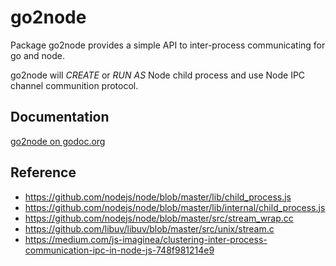 # go2node

Package go2node provides a simple API to inter-process communicating for go and node.

go2node will *CREATE* or *RUN AS* Node child process and use Node IPC channel communition protocol.


## Documentation

[go2node on godoc.org](http://godoc.org/github.com/zealic/go2node)


## Reference

* https://github.com/nodejs/node/blob/master/lib/child_process.js
* https://github.com/nodejs/node/blob/master/lib/internal/child_process.js
* https://github.com/nodejs/node/blob/master/src/stream_wrap.cc
* https://github.com/libuv/libuv/blob/master/src/unix/stream.c
* https://medium.com/js-imaginea/clustering-inter-process-communication-ipc-in-node-js-748f981214e9
